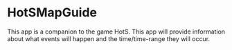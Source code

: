 # HotSMapGuide

This app is a companion to the game HotS.
This app will provide information about what events will happen and the time/time-range they will occur.
